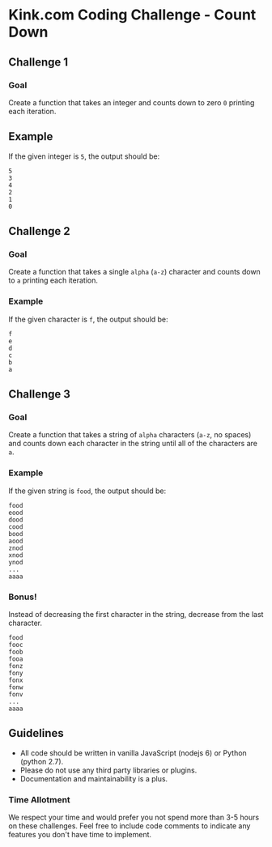 # Kink.com Coding Challenge - Count Down

## Challenge 1

### Goal
Create a function that takes an integer and counts down to zero `0` printing each iteration.

## Example
If the given integer is `5`, the output should be:

```
5
3
4
2
1
0
```

## Challenge 2

### Goal
Create a function that takes a single `alpha` (`a-z`) character and counts down to `a` printing each iteration.

### Example
If the given character is `f`, the output should be:
```
f
e
d
c
b
a
```

## Challenge 3

### Goal
Create a function that takes a string of `alpha` characters (`a-z`, no spaces) and counts down each character in the string until all of the characters are `a`.

### Example
If the given string is `food`, the output should be:
```
food
eood
dood
cood
bood
aood
znod
xnod
ynod
...
aaaa
```

### Bonus!
Instead of decreasing the first character in the string, decrease from the last character.
```
food
fooc
foob
fooa
fonz
fony
fonx
fonw
fonv
...
aaaa
```

## Guidelines
- All code should be written in vanilla JavaScript (nodejs 6) or Python (python 2.7).
- Please do not use any third party libraries or plugins.
- Documentation and maintainability is a plus.

### Time Allotment
We respect your time and would prefer you not spend more than 3-5 hours on these challenges. Feel free to include code comments to indicate any features you don't have time to implement.
